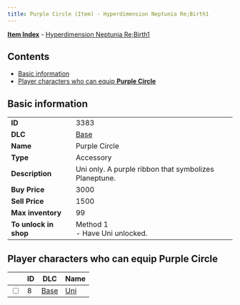```yaml
---
title: Purple Circle (Item) - Hyperdimension Neptunia Re;Birth1
---
```


[**Item Index**](/neptunia/rb1/item/index.html) - [Hyperdimension Neptunia Re;Birth1](/neptunia/rb1)

## Contents

- [Basic information](#basic-information)
- [Player characters who can equip **Purple Circle**](#player-characters-who-can-equip-purple-circle)

## Basic information

|   |   |
| -- | -- |
| **ID** | 3383 |
| **DLC** | [Base](/neptunia/rb1/dlc/1-base.html) |
| **Name** | Purple Circle |
| **Type** | Accessory |
| **Description** | Uni only. A purple ribbon that symbolizes Planeptune. |
| **Buy Price** | 3000 |
| **Sell Price** | 1500 |
| **Max inventory** | 99 |
| **To unlock in shop** | Method 1<br />- Have Uni unlocked. |


## Player characters who can equip **Purple Circle**

|    | ID | DLC | Name |
| -- | -- | --- | ---- |
| <input type="checkbox" id="rb1-player-1-8" class="trackbox" /> | 8 | [Base](/neptunia/rb1/dlc/1-base.html) | [Uni](/neptunia/rb1/player/1-8-uni.html) |
